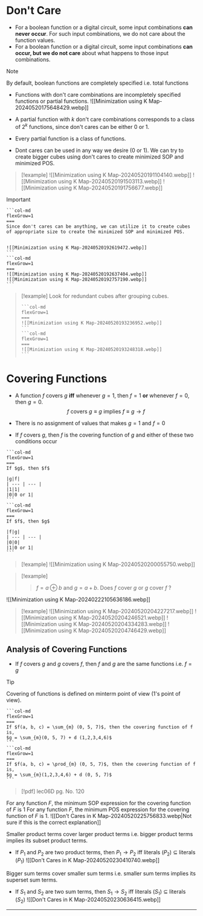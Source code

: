 # Don't Care
- For a boolean function or a digital circuit, some input combinations **can never occur**. For such input combinations, we do not care about the function values.
- For a boolean function or a digital circuit, some input combinations **can occur, but we do not care** about what happens to those input combinations.

> [!NOTE] 
> By default, boolean functions are completely specified i.e. total functions

- Functions with don't care combinations are incompletely specified functions or partial functions.
![[Minimization using K Map-20240520175648429.webp]]
- A partial function with $k$ don't care combinations corresponds to a class of $2^k$ functions, since don't cares can be either 0 or 1.
- Every partial function is a class of functions.

- Dont cares can be used in any way we desire (0 or 1). We can try to create bigger cubes using don't cares to create minimized SOP and minimized POS.

> [!example] 
> ![[Minimization using K Map-20240520191104140.webp]]
> ![[Minimization using K Map-20240520191503113.webp]]
> ![[Minimization using K Map-20240520191756677.webp]]

> [!important] 
> ````col
> ```col-md
> flexGrow=1
> ===
> Since don't cares can be anything, we can utilize it to create cubes of appropriate size to create the minimized SOP and minimized POS.
>
>
> ![[Minimization using K Map-20240520192619472.webp]]
> ```
> ```col-md
> flexGrow=1
> ===
> ![[Minimization using K Map-20240520192637404.webp]]
> ![[Minimization using K Map-20240520192757190.webp]]
> ```
> ````


> [!example] 
> Look for redundant cubes after grouping cubes.
> ````col
> ```col-md
> flexGrow=1
> ===
> ![[Minimization using K Map-20240520193236952.webp]]
> ```
> ```col-md
> flexGrow=1
> ===
> ![[Minimization using K Map-20240520193248318.webp]]
> ```
> ````


# Covering Functions
- A function $f$ covers $g$ **iff** whenever $g = 1$, then $f = 1$ **or** whenever $f = 0$, then $g = 0$.
$$
f \text{ covers } g \equiv g \text{ implies } f \equiv g \rightarrow f
$$
- There is no assignment of values that makes $g = 1$ and $f = 0$

- If $f$ covers $g$, then $f$ is the covering function of $g$ and either of these two conditions occur
````col
```col-md
flexGrow=1
===
If $g$, then $f$

|g|f|
| --- | --- |
|1|1|
|0|0 or 1|
```
```col-md
flexGrow=1
===
If $f$, then $g$

|f|g|
| --- | --- |
|0|0|
|1|0 or 1|
```
````

> [!example] 
> ![[Minimization using K Map-20240520200055750.webp]]

> [!example]
>> $f = a \oplus b$ and $g = a + b$. Does $f$ cover $g$ or $g$ cover $f$ ?
>
 ![[Minimization using K Map-20240222105636186.webp]]


> [!example] 
> ![[Minimization using K Map-20240520204227217.webp]]
> ![[Minimization using K Map-20240520204246521.webp]]
> ![[Minimization using K Map-20240520204334283.webp]]
> ![[Minimization using K Map-20240520204746429.webp]]

## Analysis of Covering Functions
- If $f$ covers $g$ and $g$ covers $f$, then $f$ and $g$ are the same functions i.e. $f = g$

> [!tip]
> Covering of functions is defined on minterm point of view (1's point of view).

````col
```col-md
flexGrow=1
===
If $f(a, b, c) = \sum_{m} (0, 5, 7)$, then the covering function of f is,
$g = \sum_{m}(0, 5, 7) + d (1,2,3,4,6)$
```
```col-md
flexGrow=1
===
If $f(a, b, c) = \prod_{m} (0, 5, 7)$, then the covering function of f is,
$g = \sum_{m}(1,2,3,4,6) + d (0, 5, 7)$
```
````

> [!pdf] lec06D pg. No. 120

For any function $F$, the minimum SOP expression for the covering function of $F$ is 1
For any function $F$, the minimum POS expression for the covering function of $F$ is 1.
![[Don't Cares in K Map-20240520225756833.webp|Not sure if this is the correct explanation]]


Smaller product terms cover larger product terms i.e. bigger product terms implies its subset product terms.
- If $P_1$ and $P_2$ are two product terms, then $P_1 \rightarrow P_2$ iff literals ($P_2$) $\subseteq$ literals ($P_1$)
![[Don't Cares in K Map-20240520230410740.webp]]

Bigger sum terms cover smaller sum terms i.e. smaller sum terms implies its superset sum terms.
- If $S_1$ and $S_2$ are two sum terms, then $S_1 \rightarrow S_2$ iff literals ($S_1$) $\subseteq$ literals ($S_2$)
![[Don't Cares in K Map-20240520230636415.webp]]

---